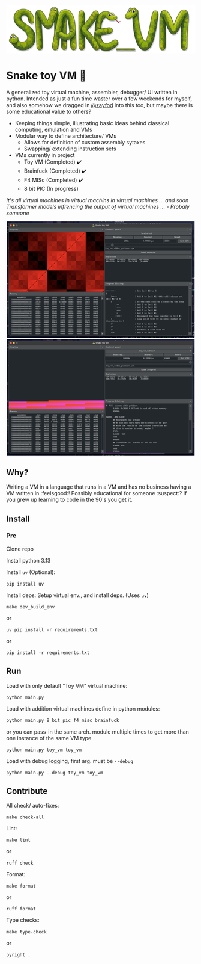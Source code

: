 <p align="center">
  <img src="assests/logo2.png" width="820">
</p>

# Snake toy VM :snake:

A generalized toy virtual machine, assembler, debugger/ UI written in python. Intended as just a fun time waster over a few weekends for myself, and also somehow we dragged in [@zayfod](https://github.com/zayfod) into this too, but maybe there is some educational value to others?

- Keeping things simple, illustrating basic ideas behind classical computing, emulation and VMs
- Modular way to define architecture/ VMs
  - Allows for definition of custom assembly sytaxes
  - Swapping/ extending instruction sets
- VMs currently in project
  - Toy VM (Completed) ✔️
  - Brainfuck (Completed) ✔️
  - F4 MISc (Completed) ✔️
  - 8 bit PIC (In progress)
 
*It's all virtual machines in virtual machins in virtual machines ... and soon Transformer models infrencing the output of virtual machines ... - Probaly someone*

<p align="center">
  <img src="./assests/screen_shot_2024_11_11.png" width="500">
  <img src="./assests/screen_shot_2024_11_11b.png" width="500">
</p>

## Why?
Writing a VM in a language that runs in a VM and has no business having a VM written in :feelsgood:! Possibly educational for someone :suspect:? If you grew up learning to code in the 90's you get it.

## Install

### Pre
Clone repo

Install python 3.13 

Install `uv` (Optional):
```
pip install uv
```

Install deps:
Setup virtual env., and install deps. (Uses `uv`)
```
make dev_build_env
```
or
```
uv pip install -r requirements.txt
```
or
```
pip install -r requirements.txt
```

## Run
Load with only default "Toy VM" virtual machine:
```
python main.py
```
Load with addition virtual machines define in python modules:
```
python main.py 8_bit_pic f4_misc brainfuck
```
or you can pass-in the same arch. module multiple times to get more than one instance of the same VM type
```
python main.py toy_vm toy_vm
```
Load with debug logging, first arg. must be `--debug`
```
python main.py --debug toy_vm toy_vm
```

## Contribute
All check/ auto-fixes:
```
make check-all
```

Lint:
```
make lint
```
or 
```
ruff check
```

Format:
```
make format
```
or
```
ruff format
```

Type checks:
```
make type-check
```
or
```
pyright .
```
